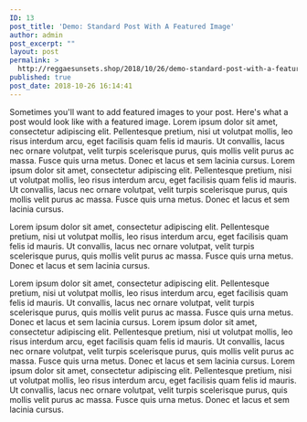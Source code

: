 ```yaml
---
ID: 13
post_title: 'Demo: Standard Post With A Featured Image'
author: admin
post_excerpt: ""
layout: post
permalink: >
  http://reggaesunsets.shop/2018/10/26/demo-standard-post-with-a-featured-image/
published: true
post_date: 2018-10-26 16:14:41
---
```

<p>Sometimes you'll want to add featured images to your post. Here's what a post would look like with a featured image. Lorem ipsum dolor sit amet, consectetur adipiscing elit. Pellentesque pretium, nisi ut volutpat mollis, leo risus interdum arcu, eget facilisis quam felis id mauris. Ut convallis, lacus nec ornare volutpat, velit turpis scelerisque purus, quis mollis velit purus ac massa. Fusce quis urna metus. Donec et lacus et sem lacinia cursus. Lorem ipsum dolor sit amet, consectetur adipiscing elit. Pellentesque pretium, nisi ut volutpat mollis, leo risus interdum arcu, eget facilisis quam felis id mauris. Ut convallis, lacus nec ornare volutpat, velit turpis scelerisque purus, quis mollis velit purus ac massa. Fusce quis urna metus. Donec et lacus et sem lacinia cursus.</p><p>Lorem ipsum dolor sit amet, consectetur adipiscing elit. Pellentesque pretium, nisi ut volutpat mollis, leo risus interdum arcu, eget facilisis quam felis id mauris. Ut convallis, lacus nec ornare volutpat, velit turpis scelerisque purus, quis mollis velit purus ac massa. Fusce quis urna metus. Donec et lacus et sem lacinia cursus.</p><p>Lorem ipsum dolor sit amet, consectetur adipiscing elit. Pellentesque pretium, nisi ut volutpat mollis, leo risus interdum arcu, eget facilisis quam felis id mauris. Ut convallis, lacus nec ornare volutpat, velit turpis scelerisque purus, quis mollis velit purus ac massa. Fusce quis urna metus. Donec et lacus et sem lacinia cursus. Lorem ipsum dolor sit amet, consectetur adipiscing elit. Pellentesque pretium, nisi ut volutpat mollis, leo risus interdum arcu, eget facilisis quam felis id mauris. Ut convallis, lacus nec ornare volutpat, velit turpis scelerisque purus, quis mollis velit purus ac massa. Fusce quis urna metus. Donec et lacus et sem lacinia cursus. Lorem ipsum dolor sit amet, consectetur adipiscing elit. Pellentesque pretium, nisi ut volutpat mollis, leo risus interdum arcu, eget facilisis quam felis id mauris. Ut convallis, lacus nec ornare volutpat, velit turpis scelerisque purus, quis mollis velit purus ac massa. Fusce quis urna metus. Donec et lacus et sem lacinia cursus.</p>